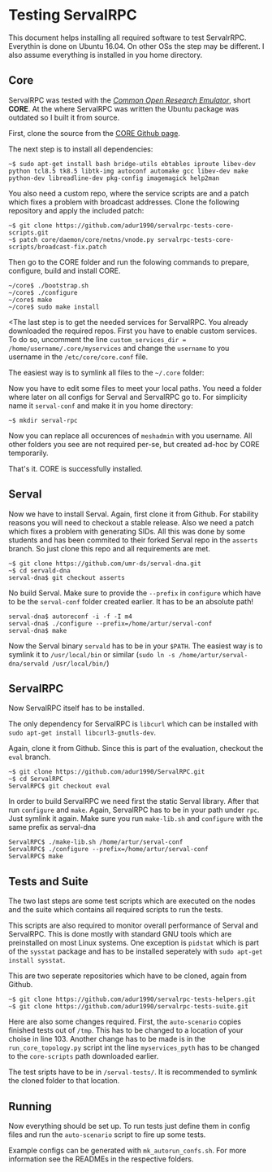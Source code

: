 # Testing ServalRPC
This document helps installing all required software to test ServalrRPC. Everythin is done on Ubuntu 16.04. On other OSs the step may be different. I also assume everything is installed in you home directory.

## Core
ServalRPC was tested with the [*Common Open Research Emulator*](http://www.nrl.navy.mil/itd/ncs/products/core), short **CORE**.
At the where ServalRPC was written the Ubuntu package was outdated so I built it from source.

First, clone the source from the [CORE Github page](https://github.com/coreemu/core).

The next step is to install all dependencies:

```
~$ sudo apt-get install bash bridge-utils ebtables iproute libev-dev python tcl8.5 tk8.5 libtk-img autoconf automake gcc libev-dev make python-dev libreadline-dev pkg-config imagemagick help2man
```

You also need a custom repo, where the service scripts are and a patch which fixes a problem with broadcast addresses. Clone the following repository and apply the included patch:

```
~$ git clone https://github.com/adur1990/servalrpc-tests-core-scripts.git
~$ patch core/daemon/core/netns/vnode.py servalrpc-tests-core-scripts/broadcast-fix.patch
```

Then go to the CORE folder and run the folowing commands to prepare, configure, build and install CORE.

```
~/core$ ./bootstrap.sh
~/core$ ./configure
~/core$ make
~/core$ sudo make install
```

<The last step is to get the needed services for ServalRPC. You already downloaded the required repos. First you have to enable custom services. To do so, uncomment the line `custom_services_dir = /home/username/.core/myservices` and change the `username` to you username in the `/etc/core/core.conf` file.

The easiest way is to symlink all files to the `~/.core` folder:
>

Now you have to edit some files to meet your local paths. You need a folder where later on all configs for Serval and ServalRPC go to. For simplicity name it `serval-conf` and make it in you home directory:

```
~$ mkdir serval-rpc
```

Now you can replace all occurences of `meshadmin` with you username. All other folders you see are not required per-se, but created ad-hoc by CORE temporarily.

That's it. CORE is successfully installed.

## Serval
Now we have to install Serval. Again, first clone it from Github. For stability reasons you will need to checkout a stable release. Also we need a patch which fixes a problem with generating SIDs. All this was done by some students and has been commited to their forked Serval repo in the `asserts` branch. So just clone this repo and all requirements are met.

```
~$ git clone https://github.com/umr-ds/serval-dna.git
~$ cd servald-dna
serval-dna$ git checkout asserts
```

No build Serval. Make sure to provide the `--prefix` in `configure` which have to be the `serval-conf` folder created earlier. It has to be an absolute path!

```
serval-dna$ autoreconf -i -f -I m4
serval-dna$ ./configure --prefix=/home/artur/serval-conf
serval-dna$ make
```

Now the Serval binary `servald` has to be in your `$PATH`. The easiest way is to symlink it to `/usr/local/bin` or similar (`sudo ln -s /home/artur/serval-dna/servald /usr/local/bin/`)

## ServalRPC
Now ServalRPC itself has to be installed.

The only dependency for ServalRPC is `libcurl` which can be installed with `sudo apt-get install libcurl3-gnutls-dev`.

Again, clone it from Github. Since this is part of the evaluation, checkout the `eval` branch.

```
~$ git clone https://github.com/adur1990/ServalRPC.git
~$ cd ServalRPC
ServalRPC$ git checkout eval
```

In order to build ServalRPC we need first the static Serval library. After that run `configure` and `make`. Again, ServalRPC has to be in your path under `rpc`. Just symlink it again. Make sure you run `make-lib.sh` and `configure` with the same prefix as serval-dna

```
ServalRPC$ ./make-lib.sh /home/artur/serval-conf
ServalRPC$ ./configure --prefix=/home/artur/serval-conf
ServalRPC$ make
```

## Tests and Suite
The two last steps are some test scripts which are executed on the nodes and the suite which contains all required scripts to run the tests.

This scripts are also required to monitor overall performance of Serval and ServalRPC. This is done mostly with standard GNU tools which are preinstalled on most Linux systems. One exception is `pidstat` which is part of the `sysstat` package and has to be installed seperately with `sudo apt-get install sysstat`.

This are two seperate repositories which have to be cloned, again from Github.

```
~$ git clone https://github.com/adur1990/servalrpc-tests-helpers.git
~$ git clone https://github.com/adur1990/servalrpc-tests-suite.git
```

Here are also some changes required. First, the `auto-scenario` copies finished tests out of `/tmp`. This has to be changed to a location of your choise in line 103.
Another change has to be made is in the `run_core_topology.py` script int the line `myservices_pyth` has to be changed to the `core-scripts` path downloaded earlier.

The test sripts have to be in `/serval-tests/`. It is recommended to symlink the cloned folder to that location.

## Running
Now everything should be set up. To run tests just define them in config files and run the `auto-scenario` script to fire up some tests.

Example configs can be generated with `mk_autorun_confs.sh`. For more information see the READMEs in the respective folders.
